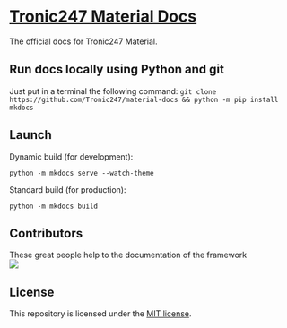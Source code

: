 # [Tronic247 Material Docs](https://material.pages.dev/)
The official docs for Tronic247 Material.

## Run docs locally using Python and git
Just put in a terminal the following command:
`git clone https://github.com/Tronic247/material-docs && python -m pip install mkdocs`

## Launch
Dynamic build (for development):

`python -m mkdocs serve --watch-theme`

Standard build (for production):

`python -m mkdocs build`

## Contributors
These great people help to the documentation of the framework<br>
<a href="https://github.com/tronic247/material-docs/graphs/contributors">
  <img src="https://contrib.rocks/image?repo=tronic247/material-docs" />
</a>

## License
This repository is licensed under the [MIT license](LICENSE).

